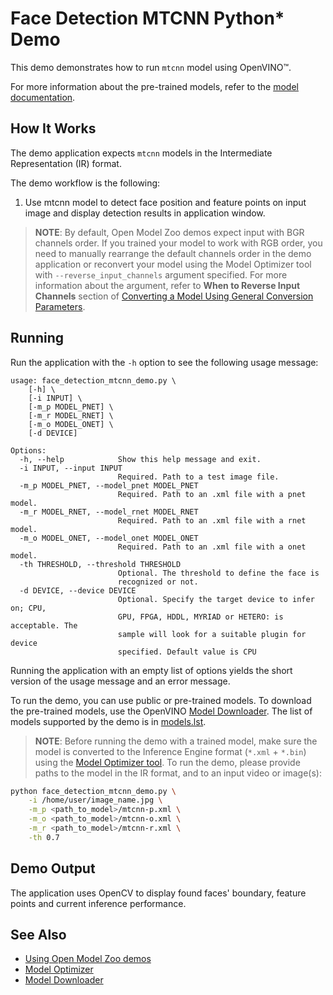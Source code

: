 # Face Detection MTCNN Python* Demo

This demo demonstrates how to run `mtcnn` model using OpenVINO&trade;.

For more information about the pre-trained models, refer to the [model documentation](../../../models/public/index.md).

## How It Works

The demo application expects `mtcnn` models in the Intermediate Representation (IR) format.

The demo workflow is the following:

1. Use mtcnn model to detect face position and feature points on input image and display detection results in application window.

> **NOTE**: By default, Open Model Zoo demos expect input with BGR channels order. If you trained your model to work with RGB order, you need to manually rearrange the default channels order in the demo application or reconvert your model using the Model Optimizer tool with `--reverse_input_channels` argument specified. For more information about the argument, refer to **When to Reverse Input Channels** section of [Converting a Model Using General Conversion Parameters](https://docs.openvinotoolkit.org/latest/_docs_MO_DG_prepare_model_convert_model_Converting_Model_General.html).

## Running

Run the application with the `-h` option to see the following usage message:

```
usage: face_detection_mtcnn_demo.py \
    [-h] \
    [-i INPUT] \
    [-m_p MODEL_PNET] \
    [-m_r MODEL_RNET] \
    [-m_o MODEL_ONET] \
    [-d DEVICE]

Options:
  -h, --help            Show this help message and exit.
  -i INPUT, --input INPUT
                        Required. Path to a test image file.
  -m_p MODEL_PNET, --model_pnet MODEL_PNET
                        Required. Path to an .xml file with a pnet model.
  -m_r MODEL_RNET, --model_rnet MODEL_RNET
                        Required. Path to an .xml file with a rnet model.
  -m_o MODEL_ONET, --model_onet MODEL_ONET
                        Required. Path to an .xml file with a onet model.
  -th THRESHOLD, --threshold THRESHOLD
                        Optional. The threshold to define the face is
                        recognized or not.
  -d DEVICE, --device DEVICE
                        Optional. Specify the target device to infer on; CPU,
                        GPU, FPGA, HDDL, MYRIAD or HETERO: is acceptable. The
                        sample will look for a suitable plugin for device
                        specified. Default value is CPU

```

Running the application with an empty list of options yields the short version of the usage message and an error message.

To run the demo, you can use public or pre-trained models. To download the pre-trained models, use the OpenVINO [Model Downloader](../../../tools/downloader/README.md). The list of models supported by the demo is in [models.lst](./models.lst).

> **NOTE**: Before running the demo with a trained model, make sure the model is converted to the Inference Engine format (`*.xml` + `*.bin`) using the [Model Optimizer tool](https://docs.openvinotoolkit.org/latest/_docs_MO_DG_Deep_Learning_Model_Optimizer_DevGuide.html).
To run the demo, please provide paths to the model in the IR format, and to an input video or image(s):
```bash
python face_detection_mtcnn_demo.py \
    -i /home/user/image_name.jpg \
    -m_p <path_to_model>/mtcnn-p.xml \
    -m_o <path_to_model>/mtcnn-o.xml \
    -m_r <path_to_model>/mtcnn-r.xml \
    -th 0.7
```

## Demo Output

The application uses OpenCV to display found faces' boundary, feature points and current inference performance.

## See Also
* [Using Open Model Zoo demos](../../README.md)
* [Model Optimizer](https://docs.openvinotoolkit.org/latest/_docs_MO_DG_Deep_Learning_Model_Optimizer_DevGuide.html)
* [Model Downloader](../../../tools/downloader/README.md)
